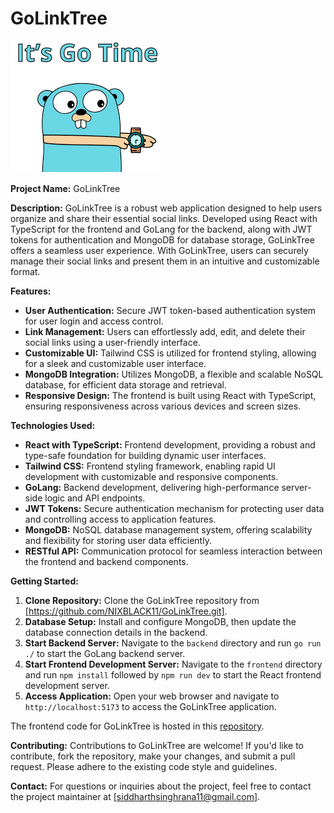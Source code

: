 # GoLinkTree

![Alt text](image.png)

**Project Name:** GoLinkTree

**Description:**
GoLinkTree is a robust web application designed to help users organize and share their essential social links. Developed using React with TypeScript for the frontend and GoLang for the backend, along with JWT tokens for authentication and MongoDB for database storage, GoLinkTree offers a seamless user experience. With GoLinkTree, users can securely manage their social links and present them in an intuitive and customizable format.

**Features:**
- **User Authentication:** Secure JWT token-based authentication system for user login and access control.
- **Link Management:** Users can effortlessly add, edit, and delete their social links using a user-friendly interface.
- **Customizable UI:** Tailwind CSS is utilized for frontend styling, allowing for a sleek and customizable user interface.
- **MongoDB Integration:** Utilizes MongoDB, a flexible and scalable NoSQL database, for efficient data storage and retrieval.
- **Responsive Design:** The frontend is built using React with TypeScript, ensuring responsiveness across various devices and screen sizes.

**Technologies Used:**
- **React with TypeScript:** Frontend development, providing a robust and type-safe foundation for building dynamic user interfaces.
- **Tailwind CSS:** Frontend styling framework, enabling rapid UI development with customizable and responsive components.
- **GoLang:** Backend development, delivering high-performance server-side logic and API endpoints.
- **JWT Tokens:** Secure authentication mechanism for protecting user data and controlling access to application features.
- **MongoDB:** NoSQL database management system, offering scalability and flexibility for storing user data efficiently.
- **RESTful API:** Communication protocol for seamless interaction between the frontend and backend components.

**Getting Started:**
1. **Clone Repository:** Clone the GoLinkTree repository from [https://github.com/NIXBLACK11/GoLinkTree.git].
2. **Database Setup:** Install and configure MongoDB, then update the database connection details in the backend.
3. **Start Backend Server:** Navigate to the `backend` directory and run `go run ./` to start the GoLang backend server.
4. **Start Frontend Development Server:** Navigate to the `frontend` directory and run `npm install` followed by `npm run dev` to start the React frontend development server.
5. **Access Application:** Open your web browser and navigate to `http://localhost:5173` to access the GoLinkTree application.

The frontend code for GoLinkTree is hosted in this [repository](https://github.com/NIXBLACK11/LinkTreeFrontend).

**Contributing:**
Contributions to GoLinkTree are welcome! If you'd like to contribute, fork the repository, make your changes, and submit a pull request. Please adhere to the existing code style and guidelines.

**Contact:**
For questions or inquiries about the project, feel free to contact the project maintainer at [siddharthsinghrana11@gmail.com].


<!-- ```bash
go mod init GoLinkTree
mkdir -p bin cmd/goProjectStructure internal tests
touch Makefile
touch cmd/goProjectStructure/main.go
mkdir routes
cd routes
touch routes.go
``` -->